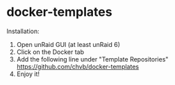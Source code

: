 # docker-templates

Installation:

1. Open unRaid GUI (at least unRaid 6) <br />
2. Click on the Docker tab <br />
3. Add the following line under "Template Repositories" <br />
  https://github.com/chvb/docker-templates <br />
4. Enjoy it!
